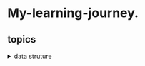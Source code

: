  # My-learning-journey.
## topics
<details>
  <summary>data struture</summary>

  <details>
    <summary>day 1</summary>
  <discription> 
    <h1> Learn about  arrays and link list </h1>
     <h3>Arrays: </h3> Arrays are allocated in contiguous memory locations, meaning that all elements are stored together in memory. The size of an  array is fixed when it is created. Insertions and deletions can be inefficient in arrays because elements need to be shifted or moved to maintain the contiguous structure. Insertions and deletions at the beginning or middle of an array can take O(n) time on average, where n is the number of elements. Accessing elements in an array is very efficient using index-based access. It takes O(1) time to access an element directly using its index. Access: O(1), Insertions/Deletions at the end: O(1) or O(n) (if reallocation is needed).
     <h3>LinkList: </h3>
      <p>
         Linked lists consist of nodes that are not necessarily stored in contiguous memory locations. Each node contains both data and a          reference (or pointer) to the next node in the list. The size of a linked list can grow dynamically as nodes are added.
         Linked lists are designed for efficient insertions and deletions, especially when they involve adding or removing nodes from the          beginning or middle of the list. These operations generally take O(1) time if you have a reference to the node.
        Accessing elements in a linked list requires traversing from the head node to the desired node, which takes O(n) time on average         in the worst case. Linked lists have higher memory overhead due to the additional memory required for the node pointers.
       Access: O(n), Insertions/Deletions at the beginning/middle: O(1), Insertions/Deletions at the end: O(n) (if traversal is needed).
        </p>
    <br>
    <br>
  </discription>
  </details>
  <details> 
   <summary>day 2</summary>
   <discription>
    <h2>Code of linked list </h2>
    <h3>How to create a linked list in C++ and how to append an element at its beginning.</h3>
    <p>
     
     #include <iostream> <br>
     using namespace std; <br>

class Node { <br>
public: <br>
  int data;   // For integer data <br>
  Node *next; // to point next data address <br>

  Node(int data) { <br>
    this->data = data; <br>
    next = nullptr; <br>
  } <br>
}; <br>
 <br>
// class LinkList represent the link itself and we define methods to append and <br>
// display the elemnts of linklist <br>
class LinkList { <br>
public: <br>
  Node *head; <br>
  LinkList() { head = nullptr; } <br>
  // Now we define the method to add new element in linkList <br>
  void append(int data) { <br>
    Node *newNode = new Node(data); <br> 
    if (head == nullptr) { <br>
      head = newNode;<br>
    } else {<br>
      Node *current = head; // store head pointer value <br>
      while ( current->next != nullptr) { // this condition works until the next pointer is Nullptr<br>
        current = current->next;<br>
      }<br>
      current->next = newNode;<br>
    }<br>
  }<br>

  void display() { <br>
    Node *current = head; // store head pointer value <br>
    while (current != nullptr) { //This condition works until the next pointer is Nullptr <br>
      cout << current->data << " ";<br>
      current = current->next;<br>
    }<br>
    cout << endl;<br>
  }<br>
  // Method to check if the linked list is empty<br>
  bool isEmpty() { return head == nullptr;<br> }<br>
};<br>

int main() {<br>
  LinkList myList; // create an object. it creates a link list of myList<br>
  myList.append(5);<br>
  myList.append(7);<br>
  myList.append(12);<br>
  myList.display(); <br>
  return 0; <br>
}
<br>
<br>
    </p>
   </discription>
  </details>
</details>

